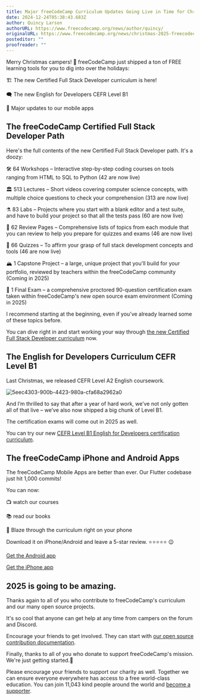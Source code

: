 ```yaml
---
title: Major freeCodeCamp Curriculum Updates Going Live in Time for Christmas
date: 2024-12-24T05:38:43.683Z
author: Quincy Larson
authorURL: https://www.freecodecamp.org/news/author/quincy/
originalURL: https://www.freecodecamp.org/news/christmas-2025-freecodecamp-curriculum-updates/
posteditor: ""
proofreader: ""
---
```


Merry Christmas campers! 🎄 freeCodeCamp just shipped a ton of FREE learning tools for you to dig into over the holidays:

<!-- more -->

🏗️ The new Certified Full Stack Developer curriculum is here!

🗨️ The new English for Developers CEFR Level B1

🤳 Major updates to our mobile apps

## The freeCodeCamp Certified Full Stack Developer Path

Here's the full contents of the new Certified Full Stack Developer path. It's a doozy:

🛠️ 64 Workshops – Interactive step-by-step coding courses on tools ranging from HTML to SQL to Python (42 are now live)

🏛️ 513 Lectures – Short videos covering computer science concepts, with multiple choice questions to check your comprehension (313 are now live)

⚗️ 83 Labs – Projects where you start with a blank editor and a test suite, and have to build your project so that all the tests pass (60 are now live)

📰 62 Review Pages – Comprehensive lists of topics from each module that you can review to help you prepare for quizzes and exams (46 are now live)

🔬 66 Quizzes – To affirm your grasp of full stack development concepts and tools (46 are now live)

🏔️ 1 Capstone Project – a large, unique project that you'll build for your portfolio, reviewed by teachers within the freeCodeCamp community (Coming in 2025)

🤺 1 Final Exam – a comprehensive proctored 90-question certification exam taken within freeCodeCamp's new open source exam environment (Coming in 2025)

I recommend starting at the beginning, even if you’ve already learned some of these topics before.

You can dive right in and start working your way through [the new Certified Full Stack Developer curriculum][1] now.

## The English for Developers Curriculum CEFR Level B1

Last Christmas, we released CEFR Level A2 English coursework.

![5eec4303-900b-4423-980a-cfa68a2962a0](https://cdn.hashnode.com/res/hashnode/image/upload/v1735002125376/5eec4303-900b-4423-980a-cfa68a2962a0.png)

And I’m thrilled to say that after a year of hard work, we’ve not only gotten all of that live – we’ve also now shipped a big chunk of Level B1.

The certification exams will come out in 2025 as well.

You can try our new [CEFR Level B1 English for Developers certification curriculum][2].

## The freeCodeCamp iPhone and Android Apps

The freeCodeCamp Mobile Apps are better than ever. Our Flutter codebase just hit 1,000 commits!

You can now:

📺 watch our courses

📚 read our books

🤳 Blaze through the curriculum right on your phone

Download it on iPhone/Android and leave a 5-star review. ⭐️⭐️⭐️⭐️⭐️ 😉

[Get the Android app][3]

[Get the iPhone app][4]

## 2025 is going to be amazing.

Thanks again to all of you who contribute to freeCodeCamp's curriculum and our many open source projects.

It's so cool that anyone can get help at any time from campers on the forum and Discord.

Encourage your friends to get involved. They can start with [our open source contribution documentation][5].

Finally, thanks to all of you who donate to support freeCodeCamp's mission. We're just getting started.🥞

Please encourage your friends to support our charity as well. Together we can ensure everyone everywhere has access to a free world-class education. You can join 11,043 kind people around the world and [become a supporter][6].

[1]: https://www.freecodecamp.org/learn/full-stack-developer/
[2]: https://www.freecodecamp.org/learn/b1-english-for-developers/
[3]: https://play.google.com/store/apps/details?id=org.freecodecamp&hl=en_US
[4]: https://apps.apple.com/us/app/freecodecamp/id6446908151
[5]: https://contribute.freecodecamp.org
[6]: https://www.freecodecamp.org/donate